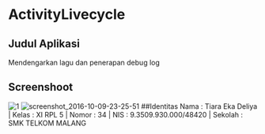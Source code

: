 # ActivityLivecycle
## Judul Aplikasi
Mendengarkan lagu dan penerapan debug log
## Screenshoot
![1](https://cloud.githubusercontent.com/assets/22131257/19222174/540b11ec-8e7c-11e6-9e5c-9eb90b0db49a.JPG)
![screenshot_2016-10-09-23-25-51](https://cloud.githubusercontent.com/assets/22131257/19222175/59580a6a-8e7c-11e6-851c-f29122cd69cb.png)
##Identitas
Nama : Tiara Eka Deliya | Kelas : XI RPL 5 | Nomor : 34 | NIS : 9.3509.930.000/48420 | Sekolah : SMK TELKOM MALANG
